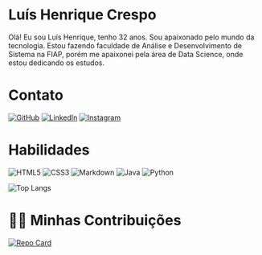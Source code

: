 # Luís Henrique Crespo
Olá! Eu sou Luís Henrique, tenho 32 anos. Sou apaixonado pelo mundo da tecnologia. Estou fazendo faculdade de Análise e Desenvolvimento de Sistema na FIAP, porém me apaixonei pela área de Data Science, onde estou dedicando os estudos.

# Contato

[![GitHub](https://img.shields.io/badge/GitHub-000?style=for-the-badge&logo=github&logoColor=fff)](https://github.com/LuisCrespoDev) 
[![LinkedIn](https://img.shields.io/badge/LinkedIn-000?style=for-the-badge&logo=linkedin&logoColor=fff)](https://www.linkedin.com/in/luiscrespodev/) 
[![Instagram](https://img.shields.io/badge/Instagram-000?style=for-the-badge&logo=instagram&logoColor=fff)](https://www.instagram.com/luishtcrespo/) 


# Habilidades
![HTML5](https://img.shields.io/badge/HTML5-000?style=for-the-badge&logo=html5) ![CSS3](https://img.shields.io/badge/CSS3-000?style=for-the-badge&logo=css3&logoColor=264CE4) ![Markdown](https://img.shields.io/badge/Markdown-000?style=for-the-badge&logo=markdown) ![Java](https://img.shields.io/badge/Java-000?style=for-the-badge&logo=java) ![Python](https://img.shields.io/badge/Python-000?style=for-the-badge&logo=python)

![Top Langs](https://github-readme-stats-git-masterrstaa-rickstaa.vercel.app/api/top-langs/?username=LuisCrespoDev&layout=compact&bg_color=000&border_color=30A3DC&title_color=E94D5F&text_color=FFF)

# 🤜🤛 Minhas Contribuições
[![Repo Card](https://github-readme-stats.vercel.app/api/pin/?username=LuisCrespoDev&repo=dio-lab-open-source&bg_color=000&border_color=30A3DC&show_icons=true&icon_color=30A3DC&title_color=E94D5F&text_color=FFF)](https://github.com/LuisCrespoDev/dio-lab-open-source)